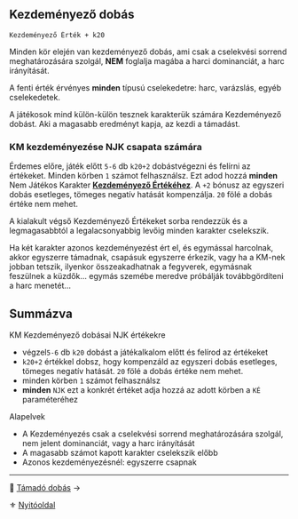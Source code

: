 ## Kezdeményező dobás

```
Kezdeményező Érték + k20
```

Minden kör elején van kezdeményező dobás, ami csak a cselekvési sorrend meghatározására szolgál, **NEM** foglalja magába a harci dominanciát, a harc irányítását.

A fenti érték érvényes **minden** típusú cselekedetre: harc, varázslás, egyéb cselekedetek.

A játékosok mind külön-külön tesznek karakterük számára Kezdeményező dobást. Aki a magasabb eredményt kapja, az kezdi a támadást.

### KM kezdeményezése NJK csapata számára

Érdemes előre, játék előtt `5-6` db `k20+2` dobástvégezni és felírni az értékeket. Minden körben `1` számot felhasználsz. Ezt adod hozzá **minden** Nem Játékos Karakter **[Kezdeményező Értékéhez](062_01_ke_te_ve_ce.md#kezdem%C3%A9nyez%C5%91-%C3%A9rt%C3%A9k-k%C3%A9)**. A `+2` bónusz az egyszeri dobás esetleges, tömeges negatív hatását kompenzálja. `20` fölé a dobás értéke nem mehet.

A kialakult végső Kezdeményező Értékeket sorba rendezzük és a legmagasabbtól a legalacsonyabbig levőig minden karakter cselekszik.

Ha két karakter azonos kezdeményezést ért el, és egymással harcolnak, akkor egyszerre támadnak, csapásuk egyszerre érkezik, vagy ha a KM-nek jobban tetszik, ilyenkor összeakadhatnak a fegyverek, egymásnak feszülnek a küzdők... egymás szemébe meredve próbálják továbbgördíteni a harc menetét...


## Summázva

KM Kezdeményező dobásai NJK értékekre
- végzel`5-6` db `k20` dobást a játékalkalom előtt és felírod az értékeket
- `k20+2` értékkel dobsz, hogy kompenzáld az egyszeri dobás esetleges, tömeges negatív hatását. `20` fölé a dobás értéke nem mehet.
- minden körben `1` számot felhasználsz
- **minden** `NJK` ezt a konkrét értéket adja hozzá az adott körben a `KÉ` paraméteréhez

Alapelvek
- A Kezdeményezés csak a cselekvési sorrend meghatározására szolgál, nem jelent dominanciát, vagy a harc irányítását
- A magasabb számot kapott karakter cselekszik előbb
- Azonos kezdeményezésnél: egyszerre csapnak

---

🔗 [Támadó dobás](064_02_02_tamado_dobas.md) →

⚜️ [Nyitóoldal](start.md#6-harcrendszer-%EF%B8%8F)
